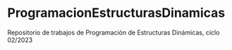 # ProgramacionEstructurasDinamicas
Repositorio de trabajos de Programación de Estructuras Dinámicas, ciclo 02/2023

